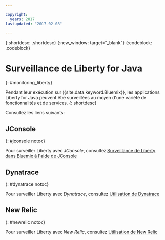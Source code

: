 ```yaml
---

copyright:
  years: 2017
lastupdated: "2017-02-08"

---
```


{:shortdesc: .shortdesc}
{:new_window: target="_blank"}
{:codeblock: .codeblock}

# Surveillance de Liberty for Java
{: #monitoring_liberty}

Pendant leur exécution sur {{site.data.keyword.Bluemix}}, les applications
Liberty for Java peuvent être surveillées au moyen d'une variété de fonctionnalités et de
services.
{: shortdesc}

Consultez les liens suivants :

## JConsole
{: #jconsole notoc}

Pour surveiller Liberty avec *JConsole*, consultez [Surveillance de Liberty dans Bluemix à l'aide de JConsole](jconsole.html)

## Dynatrace
{: #dynatrace notoc}

Pour surveiller Liberty avec *Dynatrace*, consultez [Utilisation de Dynatrace](dynatrace.html)

## New Relic
{: #newrelic notoc}

Pour surveiller Liberty avec *New Relic*, consultez [Utilisation de New Relic](newRelic.html)

